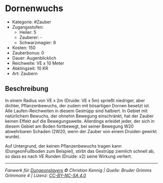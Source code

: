 # Dornenwuchs

- Kategorie: #Zauber
- Zugangsstufen:
  - Heiler: 5
  - Zauberer: -
  - Schwarzmagier: 8
- Kosten: 150
- Zauberbonus: 0
- Dauer: Augenblicklich
- Reichweite: VE x 10 Meter
- Abklingzeit: 10 KR
- Art: Zaubern

## Beschreibung

In einem Radius von VE x 2m (Druide: VE x 5m) sprießt niedriger, aber dichter, Pflanzenbewuchs, der zudem mit bösartigen Dornen besetzt ist. Alle Laufen-Reichweiten in diesem Gestrüpp sind halbiert. In Gebiet mit natürlichem Bewuchs, der ohnehin Bewegung einschränkt, hat der Zauber keinen Effekt auf die Bewegungsweite. Allerdings erleidet jeder, der sich in diesem Gebiet am Boden fortbewegt, bei seiner Bewegung W20 abwehrbaren Schaden (2W20, wenn der Zauber von einem Druiden gewirkt wurde).

Auf Untergrund, der keinen Pflanzenbewuchs tragen kann (DungeonFußboden zum Beispiel), stirbt das Gestrüpp ziemlich schnell ab, so dass es nach VE Runden (Druide: x2) seine Wirkung verliert.

---

_Fanwerk für [Dungeonslayers](https://www.dungeonslayers.net/) © Christian Kennig | Quelle: Bruder Grimms Grimmoire 4 | Lizenz: [CC-BY-NC-SA 4.0](https://creativecommons.org/licenses/by-nc-sa/4.0/deed.de)_
